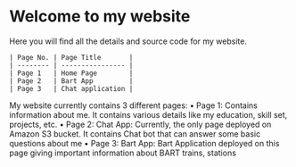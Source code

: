 # Welcome to my website

Here you will find all the details and source code for my website.
	
	| Page No. | Page Title 	  |
	| -------- | ---------------- |
	| Page 1   | Home Page  	  |
	| Page 2   | Bart App   	  | 
	| Page 3   | Chat application |
	

My website currently contains 3 different pages: 
	• Page 1: Contains information about me. It contains various details like my education, skill set, projects, etc.
	• Page 2: Chat App: Currently, the only page deployed on Amazon S3 bucket. It contains Chat bot that can answer some basic questions about me
	• Page 3: Bart App: Bart Application deployed on this page giving important information about BART trains, stations
	
	
	
	
		
		

